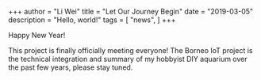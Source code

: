 +++
author = "Li Wei"
title = "Let Our Journey Begin"
date = "2019-03-05"
description = "Hello, world!"
tags = [
    "news",
]
+++

Happy New Year!

This project is finally officially meeting everyone! The Borneo IoT project is the technical integration and summary of my hobbyist DIY aquarium over the past few years, please stay tuned.
